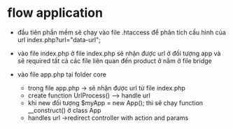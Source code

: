 # flow application

- đầu tiên phần mềm sẽ chạy vào file .htaccess để phân tích cấu hình của url
  index.php?url="data-url";
- vào file index.php ở file index.php sẽ nhận được url ở đối tượng app
  và sẽ required tất cả các file liên quan đến product ở nằm ở file bridge

- vào file app.php tại folder core
  - trong file app.php -> sẽ nhận được url từ file index.php
  - create function UrlProcess() --> handle url
  - khi new đối tượng $myApp = new App(); thì sẽ chạy function \_\_construct() ở class App
  - handles url ->redirect controller with action and params
